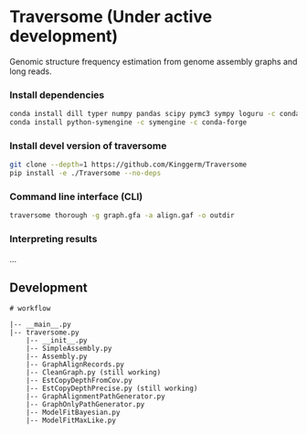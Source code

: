

# Traversome (Under active development)
Genomic structure frequency estimation from genome assembly graphs and long reads.


### Install dependencies
```bash
conda install dill typer numpy pandas scipy pymc3 sympy loguru -c conda-forge
conda install python-symengine -c symengine -c conda-forge
```

### Install devel version of traversome
```bash
git clone --depth=1 https://github.com/Kinggerm/Traversome
pip install -e ./Traversome --no-deps
```

### Command line interface (CLI)

```bash
traversome thorough -g graph.gfa -a align.gaf -o outdir
```

### Interpreting results
...

## Development

```
# workflow

|-- __main__.py
|-- traversome.py
    |-- __init__.py
    |-- SimpleAssembly.py
    |-- Assembly.py
    |-- GraphAlignRecords.py
    |-- CleanGraph.py (still working)
    |-- EstCopyDepthFromCov.py
    |-- EstCopyDepthPrecise.py (still working)
    |-- GraphAlignmentPathGenerator.py
    |-- GraphOnlyPathGenerator.py
    |-- ModelFitBayesian.py
    |-- ModelFitMaxLike.py
